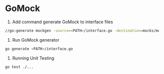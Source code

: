 # GoMock

1. Add command generate GoMock to interface files

```sh
//go:generate mockgen -source=<PATH>/interface.go -destination=mocks/mocks.go -package=<Package> <Repository>,<Cases>
```

1. Run GoMock generator
   
```sh
go generate <PATH>/interface.go
```

1. Running Unit Testing

```sh
go test ./...
```
